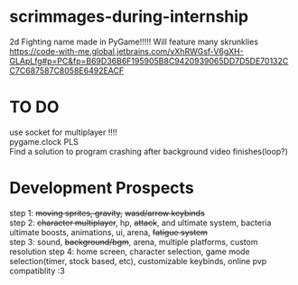 # scrimmages-during-internship
2d Fighting name made in PyGame!!!!!
Will feature many skrunklies
https://code-with-me.global.jetbrains.com/vXhRWGsf-V6gXH-GLApLfg#p=PC&fp=B69D36B6F195905B8C9420939065DD7D5DE70132CC7C687587C8058E6492EACF
# TO DO
use socket for multiplayer !!!!  
pygame.clock PLS  
Find a solution to program crashing after background video finishes(loop?)



# Development Prospects
step 1: ~~moving sprites, gravity,~~ ~~wasd/arrow keybinds~~  
step 2: ~~character multiplayer~~, hp, ~~attack~~, and ultimate system, bacteria ultimate boosts, animations, ui, arena, ~~fatigue system~~  
step 3: sound, ~~background/bgm~~, arena, multiple platforms, custom resolution
step 4: home screen, character selection, game mode selection(timer, stock based, etc), customizable keybinds, online pvp compatiblity :3
